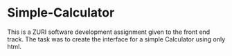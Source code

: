 # Simple-Calculator
This is a ZURI software development assignment given to the front end track. The task was to create the interface for a simple Calculator using only html.
